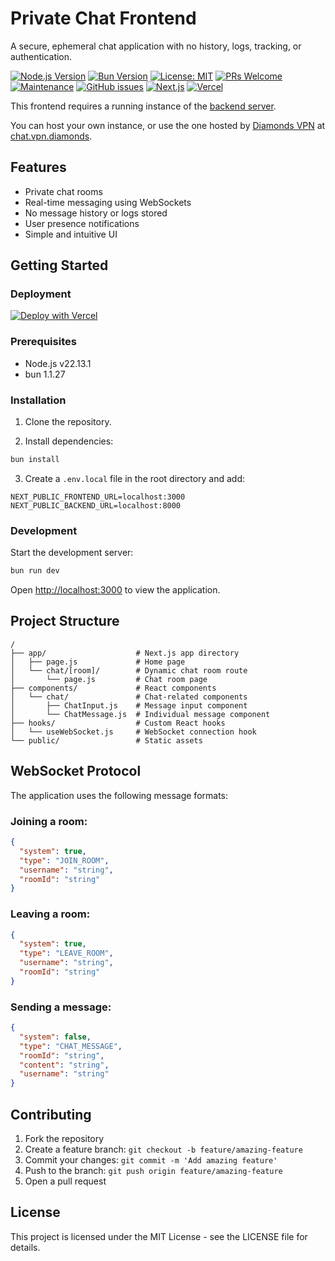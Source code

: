 # Private Chat Frontend

A secure, ephemeral chat application with no history, logs, tracking, or authentication.

[![Node.js Version](https://img.shields.io/badge/Node.js-v22.13.1-brightgreen.svg)](https://nodejs.org/)
[![Bun Version](https://img.shields.io/badge/bun-1.1.27-blue.svg)](https://bun.sh/)
[![License: MIT](https://img.shields.io/badge/License-MIT-yellow.svg)](https://opensource.org/licenses/MIT)
[![PRs Welcome](https://img.shields.io/badge/PRs-welcome-brightgreen.svg)](CONTRIBUTING.md)
[![Maintenance](https://img.shields.io/badge/Maintained%3F-yes-green.svg)](https://github.com/CarlosLugones/private-chat-frontend/graphs/commit-activity)
[![GitHub issues](https://img.shields.io/github/issues/CarlosLugones/private-chat-frontend.svg)](https://github.com/CarlosLugones/private-chat-frontend/issues)
[![Next.js](https://img.shields.io/badge/Next.js-black?style=flat&logo=next.js&logoColor=white)](https://nextjs.org/)
[![Vercel](https://img.shields.io/badge/Vercel-deployed-000000?style=flat&logo=vercel&logoColor=white)](https://vercel.com)

This frontend requires a running instance of the [backend server](https://github.com/CarlosLugones/private-chat-backend).

You can host your own instance, or use the one hosted by [Diamonds VPN](https://vpn.diamonds) at [chat.vpn.diamonds](https://chat.vpn.diamonds).

## Features

- Private chat rooms
- Real-time messaging using WebSockets
- No message history or logs stored
- User presence notifications
- Simple and intuitive UI

## Getting Started

### Deployment

[![Deploy with Vercel](https://vercel.com/button)](https://vercel.com/new/git/external?repository-url=https%3A%2F%2Fgithub.com%2FCarlosLugones%2Fprivate-chat-frontend)

### Prerequisites

- Node.js v22.13.1
- bun 1.1.27

### Installation

1. Clone the repository.

2. Install dependencies:
```bash
bun install
```

3. Create a `.env.local` file in the root directory and add:
```
NEXT_PUBLIC_FRONTEND_URL=localhost:3000
NEXT_PUBLIC_BACKEND_URL=localhost:8000
```

### Development

Start the development server:

```bash
bun run dev
```

Open [http://localhost:3000](http://localhost:3000) to view the application.

## Project Structure

```
/
├── app/                    # Next.js app directory
│   ├── page.js             # Home page
│   └── chat/[room]/        # Dynamic chat room route
│       └── page.js         # Chat room page
├── components/             # React components
│   └── chat/               # Chat-related components
│       ├── ChatInput.js    # Message input component
│       └── ChatMessage.js  # Individual message component
├── hooks/                  # Custom React hooks
│   └── useWebSocket.js     # WebSocket connection hook
└── public/                 # Static assets
```

## WebSocket Protocol

The application uses the following message formats:

### Joining a room:
```json
{
  "system": true,
  "type": "JOIN_ROOM",
  "username": "string",
  "roomId": "string"
}
```

### Leaving a room:
```json
{
  "system": true,
  "type": "LEAVE_ROOM",
  "username": "string",
  "roomId": "string"
}
```

### Sending a message:
```json
{
  "system": false,
  "type": "CHAT_MESSAGE",
  "roomId": "string",
  "content": "string",
  "username": "string"
}
```

## Contributing

1. Fork the repository
2. Create a feature branch: `git checkout -b feature/amazing-feature`
3. Commit your changes: `git commit -m 'Add amazing feature'`
4. Push to the branch: `git push origin feature/amazing-feature`
5. Open a pull request

## License

This project is licensed under the MIT License - see the LICENSE file for details.
